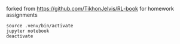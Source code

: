 forked from https://github.com/TikhonJelvis/RL-book 
for homework assignments 

```
source .venv/bin/activate
jupyter notebook
deactivate
```
